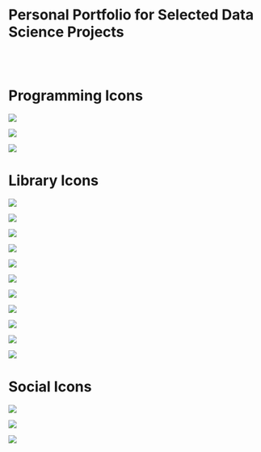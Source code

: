 # Personal Portfolio for Selected Data Science Projects
<br>
<br>

# Programming Icons
[![](https://img.shields.io/badge/-Python-white?logo=python&style=plastic)](#)

[![](https://img.shields.io/badge/-Jupyter-white?logo=jupyter&style=plastic)](#)

[![](https://img.shields.io/badge/-Tableau-white?logo=tableau&style=plastic)](#)

# Library Icons
[![](https://img.shields.io/badge/-PyTorch-white?logo=pytorch&style=plastic)](#)

[![](https://img.shields.io/badge/-scikit--learn-white?logo=scikitlearn&style=plastic)](#)

[![](https://img.shields.io/badge/-PyTorch-%23EE4C2C?logo=pytorch&logoColor=white&style=plastic)](#)

[![](https://img.shields.io/badge/-scikit--learn-%23F7931E?logo=scikitlearn&logoColor=white&style=plastic)](#)

[![](https://img.shields.io/badge/-Keras-%23D00000?logo=keras&style=plastic)](#)

[![](https://img.shields.io/badge/-Plotly-%233F4F75?logo=plotly&style=plastic)](#)

[![](https://img.shields.io/badge/-NumPy-%23013243?logo=numpy&style=plastic)](#)

[![](https://img.shields.io/badge/-Pandas-%23150458?logo=pandas&style=plastic)](#)

[![](https://img.shields.io/badge/-OpenAI%20API-white?logo=openAI&style=plastic&logoColor=412991)](#)

[![](https://img.shields.io/badge/-Google%20Maps%20API-4285F4?logo=Google%20Maps&style=plastic&logoColor=white)](#)

[![](https://img.shields.io/badge/-Selenium-white?logo=Selenium&style=plastic)](#)

# Social Icons
[![][github]][github_link]

[github_link]: https://github.com/MK-ek11?tab=repositories
[github]: https://img.shields.io/badge/-GitHub-white?logo=github&style=social

[![][linkedin]][linkedin_link]

[linkedin_link]: https://www.linkedin.com/in/emilyelk/
[linkedin]: https://img.shields.io/badge/-LinkedIn-white?logo=linkedin&style=social

[![][tableau]][tableau_link]

[tableau_link]: https://public.tableau.com/app/profile/em.k
[tableau]: https://img.shields.io/badge/-Tableau-white?logo=tableau&style=social

